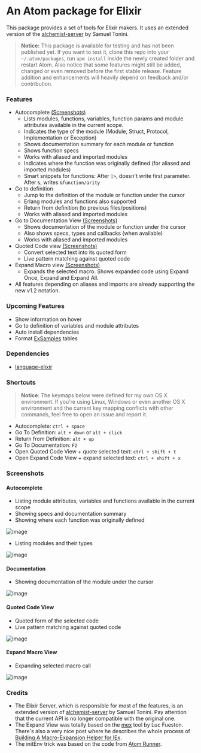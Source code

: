 # An Atom package for Elixir

This package provides a set of tools for Elixir makers. It uses an extended version of the [alchemist-server](https://github.com/tonini/alchemist-server) by Samuel Tonini.

> **Notice:** This package is available for testing and has not been published yet. If you want to test it, clone this repo into your `~/.atom/packages`, run `apm install` inside the newly created folder and restart Atom. Also notice that some features might still be added, changed or even removed before the first stable release. Feature addition and enhancements will heavily depend on feedback and/or contribution.

### Features

- Autocomplete [(Screenshots)](#screenshots-autocomplete)
  - Lists modules, functions, variables, function params and module attributes available in the current scope.
  - Indicates the type of the module (Module, Struct, Protocol, Implementation or Exception)
  - Shows documentation summary for each module or function
  - Shows function specs
  - Works with aliased and imported modules
  - Indicates where the function was originally defined (for aliased and imported modules)
  - Smart snippets for functions: After `|>`, doesn't write first parameter. After `&`, writes `&function/arity`
- Go to definition
  - Jump to the definition of the module or function under the cursor
  - Erlang modules and functions also supported
  - Return from definition (to previous files/positions)
  - Works with aliased and imported modules
- Go to Documentation View [(Screenshots)](#screenshots-documentation)
  - Shows documentation of the module or function under the cursor
  - Also shows specs, types and callbacks (when available)
  - Works with aliased and imported modules
- Quoted Code view [(Screenshots)](#screenshots-quoted)
  - Convert selected text into its quoted form
  - Live pattern matching against quoted code
- Expand Macro view [(Screenshots)](#screenshots-expand)
  - Expands the selected macro. Shows expanded code using Expand Once, Expand and Expand All.
- All features depending on aliases and imports are already supporting the new v1.2 notation.

### Upcoming Features

- Show information on hover
- Go to definition of variables and module attributes
- Auto install dependencies
- Format [ExSamples](https://github.com/msaraiva/exsamples) tables

### Dependencies
- [language-elixir](https://atom.io/packages/language-elixir)

### Shortcuts

> **Notice**: The keymaps below were defined for my own OS X environment. If you're using Linux, Windows or even another OS X environment and the current key mapping conflicts with other commands, feel free to open an issue and report it.

- Autocomplete: `ctrl + space`
- Go To Definition: `alt + down` or `alt + click`
- Return from Definition: `alt + up`
- Go To Documentation: `F2`
- Open Quoted Code View + quote selected text: `ctrl + shift + t`
- Open Expand Code View + expand selected text: `ctrl + shift + x`

### Screenshots

#### <a name="screenshots-autocomplete"></a> Autocomplete

- Listing module attributes, variables and functions available in the current scope
- Showing specs and documentation summary
- Showing where each function was originally defined

![image](/../assets/screenshots/autocomplete1.png?raw=true)

- Listing modules and their types

![image](/../assets/screenshots/autocomplete3.png?raw=true)

#### <a name="screenshots-documentation"></a> Documentation
- Showing documentation of the module under the cursor

![image](/../assets/screenshots/docs_docs.png?raw=true)

#### <a name="screenshots-quoted"></a> Quoted Code View

- Quoted form of the selected code
- Live pattern matching against quoted code

![image](/../assets/screenshots/quoted.png?raw=true)

#### <a name="screenshots-expand"></a> Expand Macro View

- Expanding selected macro call

![image](/../assets/screenshots/expand.png?raw=true)

### Credits

- The Elixir Server, which is responsible for most of the features, is an extended version of [alchemist-server](https://github.com/tonini/alchemist-server) by Samuel Tonini. Pay attention that the current API is no longer compatible with the original one.
- The Expand View was totally based on the [mex](https://github.com/mrluc/mex) tool by Luc Fueston. There's also a very nice post where he describes the whole process of [Building A Macro-Expansion Helper for IEx](http://blog.maketogether.com/building-a-macro-expansion-helper/).
- The initEnv trick was based on the code from [Atom Runner](https://github.com/lsegal/atom-runner/blob/master/lib/atom-runner.coffee).
